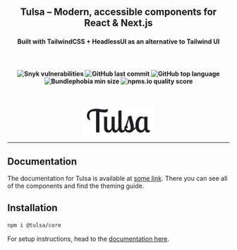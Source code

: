 <!-- markdownlint-disable MD033 MD041 -->

<br />

<h2 align="center">

Tulsa – Modern, accessible components for React & Next.js

</h2>

<h4 align="center">
  <b>Built with TailwindCSS + HeadlessUI as an alternative to Tailwind UI</b>
</h4>

<br />

<h4 align="center">
    <img alt="Snyk vulnerabilities" src="https://shields.io/snyk/vulnerabilities/github/dilan-dio4/tulsa?style=flat-square" />
    <img alt="GitHub last commit" src="https://img.shields.io/github/last-commit/dilan-dio4/tulsa?style=flat-square">
    <img alt="GitHub top language" src="https://img.shields.io/github/languages/top/dilan-dio4/tulsa?style=flat-square">
    <img alt="Bundlephobia min size" src="https://img.shields.io/bundlephobia/min/react?style=flat-square">
    <img alt="npms.io quality score" src="https://img.shields.io/npms-io/quality-score/tulsa?style=flat-square">
</h4>

<br />

<p align="center">
  <img src="packages/docs/static/img/tulsa-min-background.png" width="170" alt="Keagate Icon">
</p>

<hr />

## Documentation

The documentation for Tulsa is available at [some link](https://asdf.com). There you can see all of the components and find the theming guide.

## Installation

```bash
npm i @tulsa/core
```

For setup instructions, head to the [documentation here](https://asdf.com).
